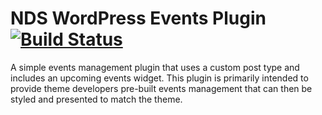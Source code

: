 NDS WordPress Events Plugin [![Build Status](https://travis-ci.org/timnolte/nds-wp-events.png?branch=master)](https://travis-ci.org/timnolte/nds-wp-events)
=================

A simple events management plugin that uses a custom post type and includes an upcoming events widget. This plugin is primarily intended to provide theme developers pre-built events management that can then be styled and presented to match the theme.



